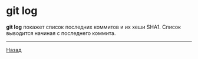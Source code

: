 # git log

**git log** покажет список последних коммитов и их хеши SHA1. Список выводится начиная с последнего коммита.
   
---

[Назад](Page7.md)